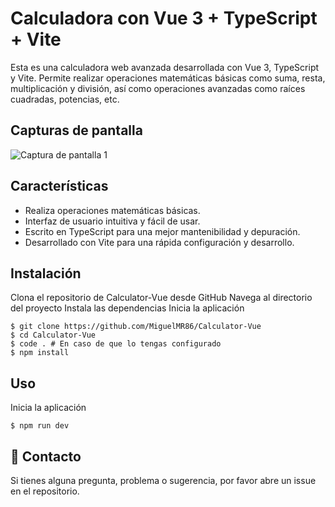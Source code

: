 # Calculadora con Vue 3 + TypeScript + Vite

Esta es una calculadora web avanzada desarrollada con Vue 3, TypeScript y Vite. Permite realizar operaciones matemáticas básicas como suma, resta, multiplicación y división, así como operaciones avanzadas como raíces cuadradas, potencias, etc.

## Capturas de pantalla

![Captura de pantalla 1](https://github.com/MiguelMR86/Calculator-Vue/assets/90867675/4fe77e86-7f55-4d9c-a130-36fa0699f61e)

## Características

- Realiza operaciones matemáticas básicas.
- Interfaz de usuario intuitiva y fácil de usar.
- Escrito en TypeScript para una mejor mantenibilidad y depuración.
- Desarrollado con Vite para una rápida configuración y desarrollo.

## Instalación
Clona el repositorio de Calculator-Vue desde GitHub
Navega al directorio del proyecto
Instala las dependencias
Inicia la aplicación

```shell
$ git clone https://github.com/MiguelMR86/Calculator-Vue
$ cd Calculator-Vue
$ code . # En caso de que lo tengas configurado
$ npm install
```
## Uso
Inicia la aplicación

```shell
$ npm run dev
```

## 📱 Contacto
Si tienes alguna pregunta, problema o sugerencia, por favor abre un issue en el repositorio.
